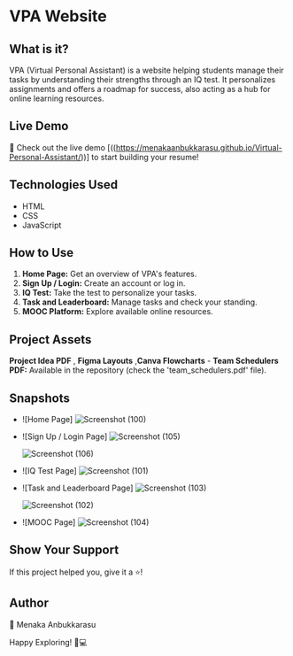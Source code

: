 # VPA Website

## What is it?
VPA (Virtual Personal Assistant) is a website helping students manage their tasks by understanding their strengths through an IQ test. It personalizes assignments and offers a roadmap for success, also acting as a hub for online learning resources.

## Live Demo

🚀 Check out the live demo [((https://menakaanbukkarasu.github.io/Virtual-Personal-Assistant/))] to start building your resume!

## Technologies Used
- HTML
- CSS
- JavaScript

## How to Use

1. **Home Page:** Get an overview of VPA's features.
2. **Sign Up / Login:** Create an account or log in.
3. **IQ Test:** Take the test to personalize your tasks.
4. **Task and Leaderboard:** Manage tasks and check your standing.
5. **MOOC Platform:** Explore available online resources.

## Project Assets
**Project Idea PDF** , **Figma Layouts** ,**Canva Flowcharts**
         - **Team Schedulers PDF:** Available in the repository (check the 'team_schedulers.pdf' file).

## Snapshots
- ![Home Page]
  ![Screenshot (100)](https://github.com/MENAKAANBUKKARASU/Virtual-Personal-Assitant/assets/113598770/b3d5fea6-4995-466a-b61c-dacd9d208bb4)

- ![Sign Up / Login Page]
  ![Screenshot (105)](https://github.com/MENAKAANBUKKARASU/Virtual-Personal-Assitant/assets/113598770/6f58e143-e6ec-4270-8741-beab166dffa4)

  ![Screenshot (106)](https://github.com/MENAKAANBUKKARASU/Virtual-Personal-Assitant/assets/113598770/01b1641c-d39f-456d-a087-f8590efe0140)

- ![IQ Test Page]
  ![Screenshot (101)](https://github.com/MENAKAANBUKKARASU/Virtual-Personal-Assitant/assets/113598770/7bfb82b9-7abc-4dc8-91a8-a0bee4cdfec2)

- ![Task and Leaderboard Page]
  ![Screenshot (103)](https://github.com/MENAKAANBUKKARASU/Virtual-Personal-Assitant/assets/113598770/46f1777a-56ff-4d54-844a-8c0ed6fa4596)

  ![Screenshot (102)](https://github.com/MENAKAANBUKKARASU/Virtual-Personal-Assitant/assets/113598770/a7561c70-8226-4b97-bf86-81f5ef56f562)
- ![MOOC Page]
  ![Screenshot (104)](https://github.com/MENAKAANBUKKARASU/Virtual-Personal-Assitant/assets/113598770/d8626675-1cc2-4e4b-805e-3919cfc18499)

## Show Your Support
If this project helped you, give it a ⭐️!

## Author
👤 Menaka Anbukkarasu

Happy Exploring! 🌟💻
